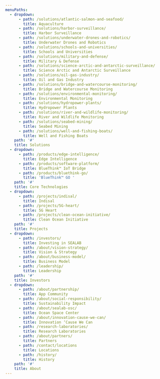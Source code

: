 ```yaml
---
menuPaths:
  - dropdown:
      - path: /solutions/atlantic-salmon-and-seafood/
        title: Aquaculture
      - path: /solutions/harbor-surveillance/
        title: Harbor Surveillance
      - path: /solutions/underwater-drones-and-robotics/
        title: Underwater Drones and Robotics
      - path: /solutions/schools-and-universities/
        title: Schools and Universities
      - path: /solutions/military-and-defense/
        title: Military & Defense
      - path: /solutions/science-arctic-and-antarctic-surveillance/
        title: Science Arctic and Antarctic Surveillance
      - path: /solutions/oil-gas-industry/
        title: Oil and Gas Industry
      - path: /solutions/bridge-and-watercourse-monitoring/
        title: Bridge and Watercourse Monitoring
      - path: /solutions/environmental-monitoring/
        title: Environmental Monitoring
      - path: /solutions/hydropower-plants/
        title: Hydropower Plants
      - path: /solutions/river-and-wildlife-monitoring/
        title: River and Wildlife Monitoring
      - path: /solutions/seabed-mining/
        title: Seabed Mining
      - path: /solutions/well-and-fishing-boats/
        title: Well and Fishing Boats
    path: '#'
    title: Solutions
  - dropdown:
      - path: /products/edge-intelligence/
        title: Edge Intelligence
      - path: /products/software-platform/
        title: BlueThink™ IoT Bridge
      - path: /products/bluethink-go/
        title: 'BlueThink™ GO '
    path: '#'
    title: Core Technologies
  - dropdown:
      - path: /projects/indisal/
        title: Indisal
      - path: /projects/5G-heart/
        title: 5G Heart
      - path: /projects/clean-ocean-initiative/
        title: Clean Ocean Initiative
    path: '#'
    title: Projects
  - dropdown:
      - path: /investors/
        title: Investing in SEALAB
      - path: /about/vision-strategy/
        title: Vision & Strategy
      - path: /about/business-model/
        title: Business Model
      - path: /leadership/
        title: Leadership
    path: '#'
    title: Investors
  - dropdown:
      - path: /about/partnership/
        title: App Community
      - path: /about/social-responsibility/
        title: Sustainability Impact
      - path: /about/sealab-osc/
        title: Ocean Space Center
      - path: /about/innovation-cause-we-can/
        title: Innovation ‘Cause We Can
      - path: /research-laboratories/
        title: Research Laboratories
      - path: /about/partners/
        title: Partners
      - path: /contact/locations
        title: Locations
      - path: /history/
        title: History
    path: '#'
    title: About
---
```


